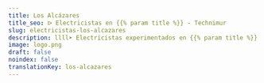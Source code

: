 ```yaml
---
title: Los Alcázares
title_seo: ᐅ Electricistas en {{% param title %}} - Technimur
slug: electricistas-los-alcazares
description: llll➤ Electricistas experimentados en {{% param title %}} para todas tus necesidades eléctricas. Servicio rápido, eficaz y de confianza ✅ ¡Contáctanos!
image: logo.png
draft: false
noindex: false
translationKey: los-alcazares
---
```

